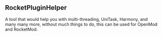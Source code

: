 ## RocketPluginHelper
A tool that would help you with multi-threading, UniTask, Harmony, and many many more, without much things to do, this can be used for OpenMod and RocketMod.